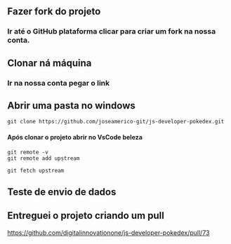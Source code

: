 ## Fazer fork do projeto 

### Ir até o GitHub plataforma clicar para criar um fork na nossa conta.

## Clonar ná máquina

### Ir na nossa conta pegar o link 

## Abrir uma pasta no windows 

```
git clone https://github.com/joseamerico-git/js-developer-pokedex.git
```

         
#### Após clonar o projeto abrir no VsCode beleza
```
git remote -v
git remote add upstream

git fetch upstream

```

## Teste de envio de dados 

## Entreguei o projeto criando um pull
https://github.com/digitalinnovationone/js-developer-pokedex/pull/73


